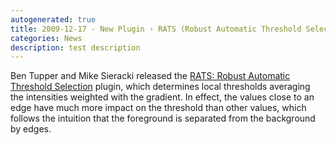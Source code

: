 ```yaml
---
autogenerated: true
title: 2009-12-17 - New Plugin › RATS (Robust Automatic Threshold Selection)
categories: News
description: test description
---
```


Ben Tupper and Mike Sieracki released the [RATS: Robust Automatic Threshold Selection](/plugins/rats--robust-automatic-threshold-selection) plugin, which determines local thresholds averaging the intensities weighted with the gradient. In effect, the values close to an edge have much more impact on the threshold than other values, which follows the intuition that the foreground is separated from the background by edges.


